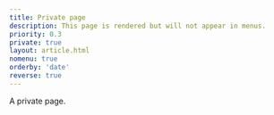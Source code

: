 ```yaml
---
title: Private page
description: This page is rendered but will not appear in menus.
priority: 0.3
private: true
layout: article.html
nomenu: true
orderby: 'date'
reverse: true
---
```


A private page.
